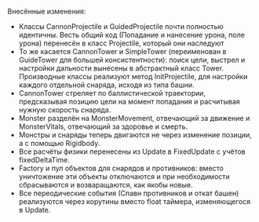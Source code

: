 Внесённые изменения:
 - Классы CannonProjectile и GuidedProjectile почти полностью идентичны. Весть общий код (Попадание и нанесение урона, поле урона) перенесён в класс Projectile, который они наследуют
 - То же касается CannonTower и SimpleTower (переименован в GuideTower для большей консистентности): поиск цели, выстрел и настройки дальности вынесены в абстрактный класс Tower. Производные классы реализуют метод InitProjectile, для настройки каждого отдельной снаряда, исходя из типа башни.
 - CannonTower стреляет по баллистической траектории, предсказывая позицию цели на момент попадания и расчитывая нужную скорость снаряда.
 - Monster разделён на MonsterMovement, отвечающий за движение и MonsterVitals, отвечающий за здоровье и смерть.
 - Монстры и снаряды теперь двигаются не через изменение позиции, а с помощью Rigidbody.
 - Все расчёты физики перенесены из Update в FixedUpdate с учётов fixedDeltaTime.
 - Factory и пул объектов для снарядов и противников: вместо уничтожение эти объекты отключаются и при необходимости сбрасываются и возваращаются, как якобы новые.
 - Все переодические события (Спавн противников и откат башен) реализуются через корутины вместо float таймера, изменяющегося в Update.